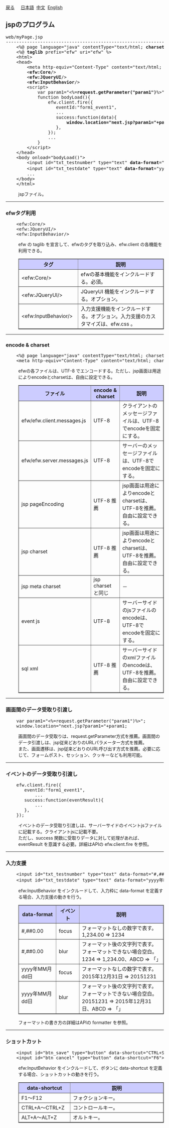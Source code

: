 <a href="../file_list.md">戻る</a>
&nbsp;&nbsp;&nbsp;&nbsp;<a href="../../日本語/file_list/myPage.jsp.md">日本語</a>
&nbsp;<a href="../../中文/file_list/myPage.jsp.md">中文</a>
&nbsp;<a href="../../English/file_list/myPage.jsp.md">English</a>
<H2><A NAME="efw.jsp">jspのプログラム</A></H2>
<pre>
web/myPage.jsp
--------------------------------------------------------------------------------
    &lt;%@ page language="java" contentType="text/html; <b>charset</b>=UTF-8" <b>pageEncoding</b>="UTF-8"%&gt;
    &lt;%@ <b>taglib</b> prefix="efw" uri="efw" %&gt;
    &lt;html&gt;
    &lt;head&gt;
        &lt;meta http-equiv="Content-Type" content="text/html; <b>charset</b>=UTF-8"/&gt;
        &lt;<b>efw:Core</b>/&gt;
        &lt;<b>efw:JQueryUI</b>/&gt;
        &lt;<b>efw:InputBehavior</b>/&gt;
        &lt;script&gt;
            var param1="&lt;%=<b>request.getParameter("param1")</b>%&gt;";
            function bodyLoad(){
                efw.client.fire({
                   eventId:"form1_event1",
                   ...
                   success:function(data){
                       <b>window.location="next.jsp?param1="+param1</b>;
                   },
                });
                ...
            }
        &lt;/script&gt;
    &lt;/head&gt;
    &lt;body onload="bodyLoad()"&gt;
        &lt;input id="txt_testnumber" type="text" <b>data-format</b>="#,##0.00"&gt;
        &lt;input id="txt_testdate" type="text" <b>data-format</b>="yyyy年MM月dd日"&gt;
        ...
    &lt;/body&gt;
    &lt;/html&gt;
</pre>
<DL>
<DD>jspファイル。<br>
</DL></DD>
<HR>


<H3><A NAME="efw.jsp.taglib">efwタグ利用</A></H3>
<pre>
    &lt;efw:Core/&gt;
    &lt;efw:JQueryUI/&gt;
    &lt;efw:InputBehavior/&gt;
</pre>

<DL>
<DD>
efw の taglib を宣言して、efwのタグを取り込み、efw.client の各機能を利用できる。<br>

<table BORDER="1"  CELLPADDING="3" CELLSPACING="0" SUMMARY="">
<tr BGCOLOR="#CCCCFF" CLASS="TableHeadingColor">
	<th style="width:200px">タグ</th>
	<th style="width:850px">説明</th>
</tr>
<tr>
	<td>&lt;efw:Core/&gt;</td>
	<td>efwの基本機能をインクルードする。必須。</td>
</tr>
<tr>
	<td>&lt;efw:JQueryUI/&gt;</td>
	<td>JQueryUI 機能をインクルードする。オプション。</td>
</tr>
<tr>
	<td>&lt;efw:InputBehavior/&gt;</td>
	<td>入力支援機能をインクルードする。オプション。入力支援のカスタマイズは、efw.css 。</td>
</tr>
</table>
</DL></DD>
<HR>


<H3><A NAME="efw.jsp.charset">encode & charset</A></H3>
<pre>
    &lt;%@ page language="java" contentType="text/html; charset=UTF-8" pageEncoding="UTF-8"%&gt;
    &lt;meta http-equiv="Content-Type" content="text/html; charset=UTF-8"/&gt;
</pre>
<DL>
<DD>
efwの各ファイルは、UTF-8 でエンコードする。ただし、jsp画面は用途によりencodeとcharsetは、自由に設定できる。<br>

<table BORDER="1"  CELLPADDING="3" CELLSPACING="0" SUMMARY="">
<tr BGCOLOR="#CCCCFF" CLASS="TableHeadingColor">
	<th style="width:200px">ファイル</th>
	<th style="width:200px">encode & charset</th>
	<th style="width:650px">説明</th>
</tr>
<tr>
	<td>efw/efw.client.messages.js</td>
	<td>UTF-8</td>
	<td>クライアントのメッセージファイルは、UTF-8でencodeを固定にする。</td>
</tr>
<tr>
	<td>efw/efw.server.messages.js</td>
	<td>UTF-8</td>
	<td>サーバーのメッセージファイルは、UTF-8でencodeを固定にする。</td>
</tr>
<tr>
	<td>jsp pageEncoding</td>
	<td>UTF-8 推薦</td>
	<td>jsp画面は用途によりencodeとcharsetは、UTF-8を推薦。自由に設定できる。</td>
</tr>
<tr>
	<td>jsp charset</td>
	<td>UTF-8 推薦</td>
	<td>jsp画面は用途によりencodeとcharsetは、UTF-8を推薦。自由に設定できる。</td>
</tr>
<tr>
	<td>jsp meta charset</td>
	<td>jsp charset と同じ</td>
	<td>－</td>
</tr>
<tr>
	<td>event js</td>
	<td>UTF-8</td>
	<td>サーバーサイドのjsファイルのencodeは、UTF-8でencodeを固定にする。</td>
</tr>
<tr>
	<td>sql xml</td>
	<td>UTF-8 推薦</td>
	<td>サーバーサイドのxmlファイルのencodeは、UTF-8を推薦。自由に設定できる。</td>
</tr>

</table>
</DL></DD>
<HR>

<H3><A NAME="efw.jsp.charset">画面間のデータ受取り引渡し</A></H3>
<pre>
    var param1="&lt;%=request.getParameter("param1")%&gt;";
    window.location="next.jsp?param1="+param1;
</pre>
<DL>
<DD>
画面間のデータ受取りは、request.getParameter方式を推薦。画面間のデータ引渡しは、jsp従来どおりのURLパラメーター方式を推薦。<br>
また、画面遷移は、jsp従来どおりのURL呼び出す方式を推薦。必要に応じて、フォームポスト、セッション、クッキーなども利用可能。<br>

</DL></DD>
<HR>

<H3><A NAME="efw.jsp.event">イベントのデータ受取り引渡し</A></H3>
<pre>
    efw.client.fire({
       eventId:"form1_event1",
           ...
       success:function(eventResult){
           ...
       },
    });
</pre>
<DL>
<DD>
イベントのデータ受取り引渡しは、サーバーサイドのイベントjsファイルに記載する。クライアントjsに記載不要。<br>
ただし、success 関数に受取りデータに対して処理があれば、eventResult を意識する必要。詳細はAPIの efw.client.fire を参照。
</DL></DD>
<HR>

<H3><A NAME="efw.jsp.dataFormat">入力支援</A></H3>
<pre>
    &lt;input id="txt_testnumber" type="text" data-format="#,##0.00"&gt;
    &lt;input id="txt_testdate" type="text" data-format="yyyy年MM月dd日"&gt;
</pre>
<DL>
<DD>
efw:InputBehavior をインクルードして、入力枠に data-format を定義する場合、入力支援の動きを行う。<br>
<table BORDER="1"  CELLPADDING="3" CELLSPACING="0" SUMMARY="">
<tr BGCOLOR="#CCCCFF" CLASS="TableHeadingColor">
	<th style="width:200px">data-format</th>
	<th style="width:100px">イベント</th>
	<th style="width:750px">説明</th>
</tr>
<tr>
	<td>#,##0.00</td>
	<td>focus</td>
	<td>フォーマットなしの数字で表す。1,234.00 ⇒ 1234</td>
</tr>
<tr>
	<td>#,##0.00</td>
	<td>blur</td>
	<td>フォーマット後の文字列で表す。フォーマットできない場合空白。1234 ⇒ 1,234.00、ABCD ⇒ 「」</td>
</tr>
<tr>
	<td>yyyy年MM月dd日</td>
	<td>focus</td>
	<td>フォーマットなしの数字で表す。2015年12月31日 ⇒ 20151231</td>
</tr>
<tr>
	<td>yyyy年MM月dd日</td>
	<td>blur</td>
	<td>フォーマット後の文字列で表す。フォーマットできない場合空白。20151231 ⇒ 2015年12月31日、ABCD ⇒ 「」</td>
</tr>
</table>
フォーマットの書き方の詳細はAPIの formatter を参照。
</DL></DD>
<HR>

<H3><A NAME="efw.jsp.shortCut">ショットカット</A></H3>
<pre>
    &lt;input id="btn_save" type="button" data-shortcut="CTRL+S"&gt;
    &lt;input id="btn_cancel" type="button" data-shortcut="F6"&gt;
</pre>
<DL>
<DD>
efw:InputBehavior をインクルードして、ボタンに data-shortcut を定義する場合、ショットカットの動きを行う。<br>
<table BORDER="1"  CELLPADDING="3" CELLSPACING="0" SUMMARY="">
<tr BGCOLOR="#CCCCFF" CLASS="TableHeadingColor">
	<th style="width:300px">data-shortcut</th>
	<th style="width:750px">説明</th>
</tr>
<tr>
	<td>F1～F12</td>
	<td>フォクションキー。</td>
</tr>
<tr>
	<td>CTRL+A～CTRL+Z</td>
	<td>コントロールキー。</td>
</tr>
<tr>
	<td>ALT+A～ALT+Z</td>
	<td>オルトキー。</td>
</tr>
</table>
</DL></DD>
